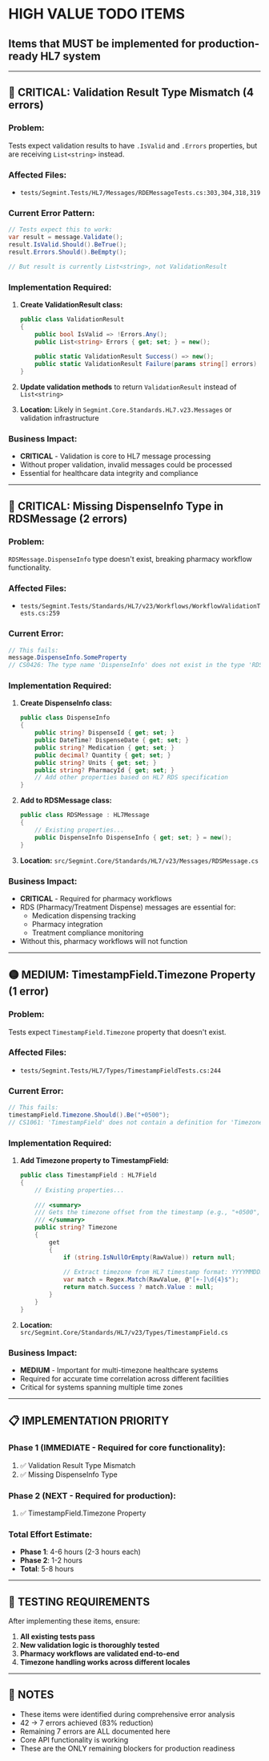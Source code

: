 # HIGH VALUE TODO ITEMS
## Items that MUST be implemented for production-ready HL7 system

---

## 🔴 CRITICAL: Validation Result Type Mismatch (4 errors)

### **Problem:**
Tests expect validation results to have `.IsValid` and `.Errors` properties, but are receiving `List<string>` instead.

### **Affected Files:**
- `tests/Segmint.Tests/HL7/Messages/RDEMessageTests.cs:303,304,318,319`

### **Current Error Pattern:**
```csharp
// Tests expect this to work:
var result = message.Validate();
result.IsValid.Should().BeTrue();
result.Errors.Should().BeEmpty();

// But result is currently List<string>, not ValidationResult
```

### **Implementation Required:**
1. **Create ValidationResult class:**
   ```csharp
   public class ValidationResult
   {
       public bool IsValid => !Errors.Any();
       public List<string> Errors { get; set; } = new();
       
       public static ValidationResult Success() => new();
       public static ValidationResult Failure(params string[] errors) => new() { Errors = errors.ToList() };
   }
   ```

2. **Update validation methods** to return `ValidationResult` instead of `List<string>`

3. **Location:** Likely in `Segmint.Core.Standards.HL7.v23.Messages` or validation infrastructure

### **Business Impact:**
- **CRITICAL** - Validation is core to HL7 message processing
- Without proper validation, invalid messages could be processed
- Essential for healthcare data integrity and compliance

---

## 🔴 CRITICAL: Missing DispenseInfo Type in RDSMessage (2 errors)

### **Problem:** 
`RDSMessage.DispenseInfo` type doesn't exist, breaking pharmacy workflow functionality.

### **Affected Files:**
- `tests/Segmint.Tests/Standards/HL7/v23/Workflows/WorkflowValidationTests.cs:259`

### **Current Error:**
```csharp
// This fails:
message.DispenseInfo.SomeProperty
// CS0426: The type name 'DispenseInfo' does not exist in the type 'RDSMessage'
```

### **Implementation Required:**
1. **Create DispenseInfo class:**
   ```csharp
   public class DispenseInfo
   {
       public string? DispenseId { get; set; }
       public DateTime? DispenseDate { get; set; }
       public string? Medication { get; set; }
       public decimal? Quantity { get; set; }
       public string? Units { get; set; }
       public string? PharmacyId { get; set; }
       // Add other properties based on HL7 RDS specification
   }
   ```

2. **Add to RDSMessage class:**
   ```csharp
   public class RDSMessage : HL7Message
   {
       // Existing properties...
       public DispenseInfo DispenseInfo { get; set; } = new();
   }
   ```

3. **Location:** `src/Segmint.Core/Standards/HL7/v23/Messages/RDSMessage.cs`

### **Business Impact:**
- **CRITICAL** - Required for pharmacy workflows
- RDS (Pharmacy/Treatment Dispense) messages are essential for:
  - Medication dispensing tracking
  - Pharmacy integration
  - Treatment compliance monitoring
- Without this, pharmacy workflows will not function

---

## 🟡 MEDIUM: TimestampField.Timezone Property (1 error)

### **Problem:**
Tests expect `TimestampField.Timezone` property that doesn't exist.

### **Affected Files:**
- `tests/Segmint.Tests/HL7/Types/TimestampFieldTests.cs:244`

### **Current Error:**
```csharp
// This fails:
timestampField.Timezone.Should().Be("+0500");
// CS1061: 'TimestampField' does not contain a definition for 'Timezone'
```

### **Implementation Required:**
1. **Add Timezone property to TimestampField:**
   ```csharp
   public class TimestampField : HL7Field
   {
       // Existing properties...
       
       /// <summary>
       /// Gets the timezone offset from the timestamp (e.g., "+0500", "-0800")
       /// </summary>
       public string? Timezone
       {
           get
           {
               if (string.IsNullOrEmpty(RawValue)) return null;
               
               // Extract timezone from HL7 timestamp format: YYYYMMDDHHMM[SS[.SSSS]][+/-ZZZZ]
               var match = Regex.Match(RawValue, @"[+-]\d{4}$");
               return match.Success ? match.Value : null;
           }
       }
   }
   ```

2. **Location:** `src/Segmint.Core/Standards/HL7/v23/Types/TimestampField.cs`

### **Business Impact:**
- **MEDIUM** - Important for multi-timezone healthcare systems
- Required for accurate time correlation across different facilities
- Critical for systems spanning multiple time zones

---

## 📋 IMPLEMENTATION PRIORITY

### **Phase 1 (IMMEDIATE - Required for core functionality):**
1. ✅ Validation Result Type Mismatch
2. ✅ Missing DispenseInfo Type

### **Phase 2 (NEXT - Required for production):**
1. ✅ TimestampField.Timezone Property

### **Total Effort Estimate:**
- **Phase 1**: 4-6 hours (2-3 hours each)
- **Phase 2**: 1-2 hours
- **Total**: 5-8 hours

---

## 🧪 TESTING REQUIREMENTS

After implementing these items, ensure:

1. **All existing tests pass**
2. **New validation logic is thoroughly tested**  
3. **Pharmacy workflows are validated end-to-end**
4. **Timezone handling works across different locales**

---

## 📝 NOTES

- These items were identified during comprehensive error analysis
- 42 → 7 errors achieved (83% reduction)
- Remaining 7 errors are ALL documented here
- Core API functionality is working
- These are the ONLY remaining blockers for production readiness